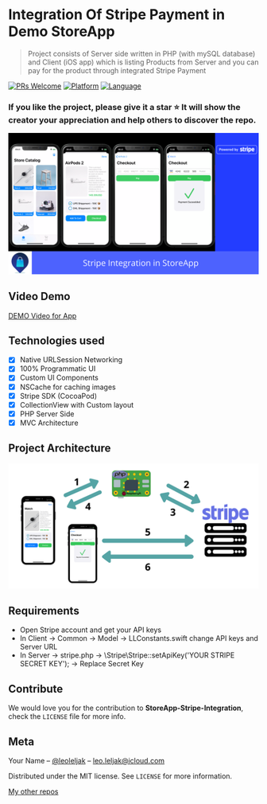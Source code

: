 # Integration Of Stripe Payment in Demo StoreApp
> Project consists of Server side written in PHP (with mySQL database) and Client (iOS app) which is listing Products from Server and you can pay for the product through integrated Stripe Payment

[![PRs Welcome](https://img.shields.io/badge/PRs-welcome-brightgreen.svg?style=flat-square)](http://makeapullrequest.com)
[![Platform](https://img.shields.io/badge/platform-iOS_13-yellow.svg)]()
[![Language](https://img.shields.io/badge/language-Swift_5.1-orange.svg)]()

### If you like the project, please give it a star ⭐ It will show the creator your appreciation and help others to discover the repo.

![](Resources/Images/banner.png)

## Video Demo
[DEMO Video for App](https://vimeo.com/426194844)

## Technologies used

- [x] Native URLSession Networking
- [x] 100% Programmatic UI
- [x] Custom UI Components
- [x] NSCache for caching images
- [x] Stripe SDK (CocoaPod)
- [x] CollectionView with Custom layout
- [x] PHP Server Side
- [x] MVC Architecture

## Project Architecture
![](Resources/Images/Architecture.png)

## Requirements

- Open Stripe account and get your API keys
- In Client -> Common -> Model -> LLConstants.swift change API keys and Server URL
- In Server -> stripe.php -> \Stripe\Stripe::setApiKey('YOUR STRIPE SECRET KEY'); -> Replace Secret Key

## Contribute

We would love you for the contribution to **StoreApp-Stripe-Integration**, check the ``LICENSE`` file for more info.

## Meta

Your Name – [@leoleljak](https://twitter.com/leoleljak) – leo.leljak@icloud.com

Distributed under the MIT license. See ``LICENSE`` for more information.

[My other repos](https://github.com/leoleljak?repositories)

[swift-image]:https://img.shields.io/badge/swift-3.0-orange.svg
[swift-url]: https://swift.org/
[license-image]: https://img.shields.io/badge/License-MIT-blue.svg
[license-url]: LICENSE
[travis-image]: https://img.shields.io/travis/dbader/node-datadog-metrics/master.svg?style=flat-square
[travis-url]: https://travis-ci.org/dbader/node-datadog-metrics
[codebeat-image]: https://codebeat.co/badges/c19b47ea-2f9d-45df-8458-b2d952fe9dad
[codebeat-url]: https://codebeat.co/projects/github-com-vsouza-awesomeios-com

